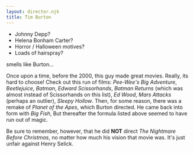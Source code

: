```yaml
---
layout: director.njk
title: Tim Burton
---
```


- Johnny Depp?
- Helena Bonham Carter?
- Horror / Halloween motives?
- Loads of hairspray?

smells like Burton...

Once upon a time, before the 2000, this guy made great movies. Really, its hard to choose! Check out this run of films: _Pee-Wee's Big Adventure_, _Beetlejuice_, _Batman_, _Edward Scissorhands_, _Batman Returns_ (which was almost instead of Scissorhands on this list), _Ed Wood_, _Mars Attacks_ (perhaps an outlier), _Sleepy Hollow_. Then, for some reason, there was a remake of _Planet of the Apes_, which Burton directed. He came back into form with _Big Fish_, But thereafter the formula listed above seemed to have run out of magic.

Be sure to remember, however, that he did **NOT** direct _The Nightmare Before Christmas_, no matter how much his vision that movie was. It's just unfair against Henry Selick.